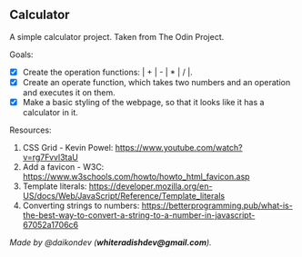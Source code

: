 ## Calculator

A simple calculator project. Taken from The Odin Project.

Goals:
- [x] Create the operation functions: | + | - | * | / |.
- [x] Create an operate function, which takes two numbers and an operation and executes it on them.
- [x] Make a basic styling of the webpage, so that it looks like it has a calculator in it.

Resources:
1. CSS Grid - Kevin Powel: https://www.youtube.com/watch?v=rg7Fvvl3taU
2. Add a favicon - W3C: https://www.w3schools.com/howto/howto_html_favicon.asp
3. Template literals: https://developer.mozilla.org/en-US/docs/Web/JavaScript/Reference/Template_literals
4. Converting strings to numbers: https://betterprogramming.pub/what-is-the-best-way-to-convert-a-string-to-a-number-in-javascript-67052a1706c6

_Made by @daikondev (__whiteradishdev@gmail.com__)._